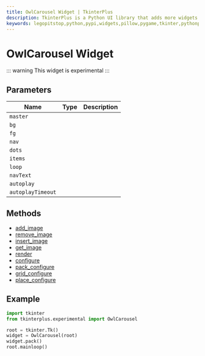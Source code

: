 ```yaml
---
title: OwlCarousel Widget | TkinterPlus
description: TkinterPlus is a Python UI library that adds more widgets to Tkinter
keywords: legopitstop,python,pypi,widgets,pillow,pygame,tkinter,pythonpackage
---
```


# OwlCarousel Widget <Badge type="warning" text="Experimental" />

::: warning
This widget is experimental
:::

## Parameters

| Name              | Type | Description |
| ----------------- | ---- | ----------- |
| `master`          |      |             |
| `bg`              |      |             |
| `fg`              |      |             |
| `nav`             |      |             |
| `dots`            |      |             |
| `items`           |      |             |
| `loop`            |      |             |
| `navText`         |      |             |
| `autoplay`        |      |             |
| `autoplayTimeout` |      |             |

## Methods

- [add_image](#add_image)
- [remove_image](#remove_image)
- [insert_image](#insert_image)
- [get_image](#get_image)
- [render](#render)
- [configure](#configure)
- [pack_configure](#pack_configure)
- [grid_configure](#grid_configure)
- [place_configure](#place_configure)

## Example

```py
import tkinter
from tkinterplus.experimental import OwlCarousel

root = tkinter.Tk()
widget = OwlCarousel(root)
widget.pack()
root.mainloop()
```
